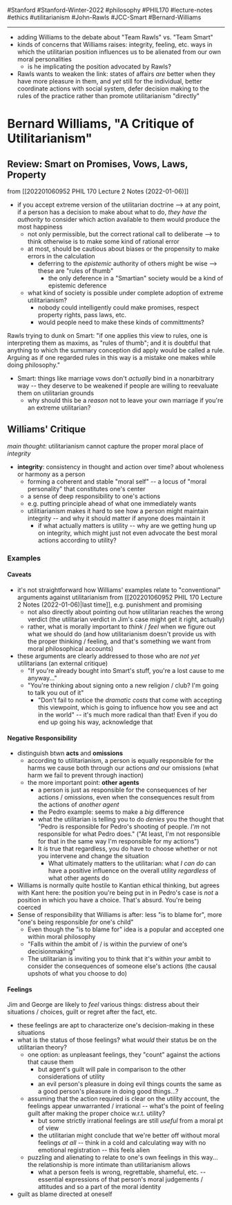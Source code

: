 #Stanford #Stanford-Winter-2022 #philosophy #PHIL170 #lecture-notes #ethics #utilitarianism #John-Rawls #JCC-Smart #Bernard-Williams
___
- adding Williams to the debate about "Team Rawls" vs. "Team Smart"
- kinds of concerns that Williams raises: integrity, feeling, etc. ways in which the utilitarian position influences us to be alienated from our own moral personalities
	- is he implicating the position advocated by Rawls?
- Rawls wants to weaken the link: states of affairs *are* better when they have more pleasure in them, and *yet* still for the individual, better coordinate actions with social system, defer decision making to the rules of the practice rather than promote utilitarianism "directly"

# Bernard Williams, "A Critique of Utilitarianism"
## Review: Smart on Promises, Vows, Laws, Property
from [[202201060952 PHIL 170 Lecture 2 Notes (2022-01-06)]]
- if you accept extreme version of the utilitarian doctrine --> at any point, if a person has a decision to make about what to do, *they have the authority* to consider which action available to them would produce the most happiness
	- not only permissible, but the correct rational call to deliberate --> to think otherwise is to make some kind of rational error
	- at most, should be cautious about biases or the propensity to make errors in the calculation
		- deferring to the *epistemic* authority of others might be wise --> these are "rules of thumb"
			- the only deference in a "Smartian" society would be a kind of epistemic deference
	- what kind of society is possible under complete adoption of extreme utilitarianism?
		- nobody could intelligently could make promises, respect property rights, pass laws, etc.
		- would people need to make these kinds of committments?

Rawls trying to dunk on Smart: "if one applies this view to rules, one is interpreting them as maxims, as "rules of thumb"; and it is doubtful that anything to which the summary conception did apply would be called a rule. Arguing as if one regarded rules in this way is a mistake one makes while doing philosophy."
- Smart: things like marriage vows don't *actually* bind in a nonarbitrary way -- they deserve to be weakened if people are willing to reevaluate them on utilitarian grounds
	- why should this be a *reason* not to leave your own marriage if you're an extreme utilitarian?

## Williams' Critique
*main thought*: utilitarianism cannot capture the proper moral place of *integrity*
- **integrity**: consistency in thought and action over time? about wholeness or harmony as a person
	- forming a coherent and stable "moral self" -- a locus of "moral personality" that constitutes one's center
	- a sense of deep responsibility to one's actions
	- e.g. putting principle ahead of what one immediately wants
	- utilitiarianism makes it hard to see how a person might maintain integrity -- and why it should matter if anyone does maintain it
		- if what actually matters is utility -- why are we getting hung up on integrity, which might just not even advocate the best moral actions according to utility?

### Examples
#### Caveats
- it's not straightforward how Williams' examples relate to "conventional" arguments against utilitarianism from [[202201060952 PHIL 170 Lecture 2 Notes (2022-01-06)|last time]], e.g. punishment and promising
	- not also directly about pointing out how utilitarian reaches the wrong verdict (the utilitarian verdict in Jim's case might get it right, actually)
	- rather, what is morally important to *think* / *feel* when we figure out what we should do (and how utilitarianism doesn't provide us with the proper thinking / feeling, and that's something we want from moral philosophical accounts)
- these arguments are clearly addressed to those who are *not yet* utilitarians (an external critique)
	- "If you're already bought into Smart's stuff, you're a lost cause to me anyway..."
	- "You're thinking about signing onto a new religion / club? I'm going to talk you out of it"
		- "Don't fail to notice the _dramatic costs_ that come with accepting this viewpoint, which is going to influence how you see and act in the world" -- it's much more radical than that! Even if you do end up going his way, acknowledge that

#### Negative Responsibility
- distinguish btwn **acts** and **omissions**
	- according to utilitarianism, a person is equally responsible for the harms we cause both through our actions *and* our omissions (what harm we fail to prevent through inaction)
	- the more important point: **other agents**
		- a person is just as responsible for the consequences of her actions / omissions, even when the consequences result from the actions of *another agent*
		- the Pedro example: seems to make a *big* difference
		- what the utilitarian is telling you to do *denies* you the thought that "Pedro is responsible for Pedro's shooting of people. *I'm* not responsible for what Pedro does." ("At least, I'm not responsible for that in the same way I'm responsible for my actions")
		- It *is* true that regardless, you do have to choose whether or not you intervene and change the situation
			- What ultimately matters to the utilitarian: what *I can do* can have a positive influence on the overall utility *regardless* of what other agents do
- Williams is normally quite hostile to Kantian ethical thinking, but agrees with Kant here: the position you're being put in in Pedro's case is *not* a position in which you have a choice. That's absurd. You're being coerced
- Sense of responsibility that Williams is after: less "is to blame for", more "one's being responsible *for* one's child"
	- Even though the "is to blame for" idea is a popular and accepted one within moral philosophy
	- "Falls within the ambit of / is within the purview of one's decisionmaking"
	- The utilitarian is inviting you to think that it's within *your* ambit to consider the consequences of someone else's actions (the causal upshots of what you choose to do)

#### Feelings
Jim and George are likely to *feel* various things: distress about their situations / choices, guilt or regret after the fact, etc.
- these feelings are apt to characterize one's decision-making in these situations
- what is the status of those feelings? what *would* their status be on the utilitarian theory?
	- one option: as unpleasant feelings, they "count" against the actions that cause them
		- but agent's guilt will pale in comparison to the other considerations of utility
		- an evil person's pleasure in doing evil things counts the same as a good person's pleasure in doing good things...?
	- assuming that the action required is clear on the utility account, the feelings appear unwarranted / irrational -- what's the point of feeling guilt after making the proper choice w.r.t. utility?
		- but some strictly irrational feelings are still *useful* from a moral pt of view
		- the utilitarian might conclude that we're better off without moral feelings *at all* -- think in a cold and calculating way with no emotional registration -- this feels alien
	- puzzling and alienating to relate to one's own feelings in this way... the relationship is more intimate than utilitarianism allows
		- what a person feels is wrong, regrettable, shameful, etc. -- essential expressions of that person's moral judgements / attitudes and so a part of the moral identity
- guilt as blame directed at oneself